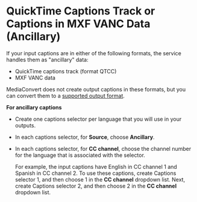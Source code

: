 # QuickTime Captions Track or Captions in MXF VANC Data \(Ancillary\)<a name="ancillary"></a>

If your input captions are in either of the following formats, the service handles them as "ancillary" data:
+ QuickTime captions track \(format QTCC\)
+ MXF VANC data

MediaConvert does not create output captions in these formats, but you can convert them to a [ supported output format](captions-support-tables-by-container-type.md)\.

**For ancillary captions**
+ Create one captions selector per language that you will use in your outputs\.
+ In each captions selector, for **Source**, choose **Ancillary**\.
+ In each captions selector, for **CC channel**, choose the channel number for the language that is associated with the selector\.

  For example, the input captions have English in CC channel 1 and Spanish in CC channel 2\. To use these captions, create Captions selector 1, and then choose 1 in the **CC channel** dropdown list\. Next, create Captions selector 2, and then choose 2 in the **CC channel** dropdown list\.